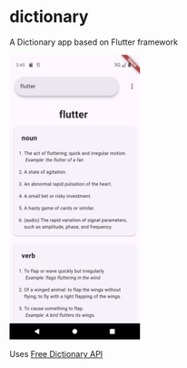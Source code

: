 # dictionary

A Dictionary app based on Flutter framework

<img src="screenshot.png" style="height: 500px">

Uses [Free Dictionary API](https://dictionaryapi.dev/)
